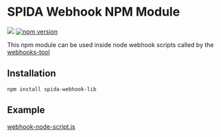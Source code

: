 # SPIDA Webhook NPM Module

[![](https://travis-ci.org/spidasoftware/spida-webhook-lib.svg?branch=master)](https://travis-ci.org/spidasoftware/spida-webhook-lib)
[![npm version](https://badge.fury.io/js/spida-webhook-lib.svg)](https://badge.fury.io/js/spida-webhook-lib)

This npm module can be used inside node webhook scripts called by the [webhooks-tool](https://github.com/spidasoftware/webhooks-tool)


## Installation

    npm install spida-webhook-lib

## Example

[webhook-node-script.js](https://github.com/spidasoftware/webhooks-tool/tree/master/examples/webhook-node-script.js)
